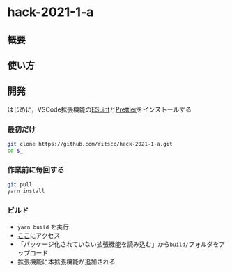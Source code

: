 # hack-2021-1-a

## 概要

## 使い方

## 開発
はじめに，VSCode拡張機能の[ESLint](https://marketplace.visualstudio.com/items?itemName=dbaeumer.vscode-eslint)と[Prettier](https://marketplace.visualstudio.com/items?itemName=esbenp.prettier-vscode)をインストールする

### 最初だけ
```sh
git clone https://github.com/ritscc/hack-2021-1-a.git
cd $_
```

### 作業前に毎回する
```sh
git pull
yarn install
```

### ビルド

- `yarn build` を実行
- [ここ](chrome://extensions/)にアクセス
- 「パッケージ化されていない拡張機能を読み込む」から`build/`フォルダをアップロード
- 拡張機能に本拡張機能が追加される

